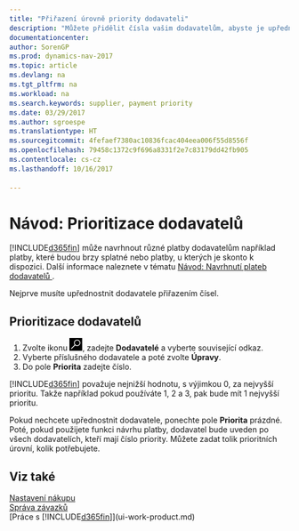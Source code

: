```yaml
---
title: "Přiřazení úrovně priority dodavateli"
description: "Můžete přidělit čísla vašim dodavatelům, abyste je upřednostnili a usnadnili návrhy na platby v Dynamics NAV."
documentationcenter: 
author: SorenGP
ms.prod: dynamics-nav-2017
ms.topic: article
ms.devlang: na
ms.tgt_pltfrm: na
ms.workload: na
ms.search.keywords: supplier, payment priority
ms.date: 03/29/2017
ms.author: sgroespe
ms.translationtype: HT
ms.sourcegitcommit: 4fefaef7380ac10836fcac404eea006f55d8556f
ms.openlocfilehash: 79458c1372c9f696a8331f2e7c83179dd42fb905
ms.contentlocale: cs-cz
ms.lasthandoff: 10/16/2017

---
```

# <a name="how-to-prioritize-vendors"></a>Návod: Prioritizace dodavatelů
[!INCLUDE[d365fin](includes/d365fin_md.md)] může navrhnout různé platby dodavatelům například platby, které budou brzy splatné nebo platby, u kterých je skonto k dispozici. Další informace naleznete v tématu [Návod: Navrhnutí plateb dodavatelů ](payables-how-suggest-vendor-payments.md).

Nejprve musíte upřednostnit dodavatele přiřazením čísel.

## <a name="to-prioritize-vendors"></a>Prioritizace dodavatelů
1. Zvolte ikonu ![Vyhledat stránku nebo sestavu](media/ui-search/search_small.png "Ikona Vyhledat stránku nebo sestavu"), zadejte **Dodavatelé** a vyberte související odkaz.
2. Vyberte příslušného dodavatele a poté zvolte **Úpravy**.
3. Do pole **Priorita** zadejte číslo.

[!INCLUDE[d365fin](includes/d365fin_md.md)] považuje nejnižší hodnotu, s výjimkou 0, za nejvyšší prioritu. Takže například pokud používáte 1, 2 a 3, pak bude mít 1 nejvyšší prioritu.

Pokud nechcete upřednostnit dodavatele, ponechte pole **Priorita** prázdné. Poté, pokud použijete funkci návrhu platby, dodavatel bude uveden po všech dodavatelích, kteří mají číslo priority. Můžete zadat tolik prioritních úrovní, kolik potřebujete.

## <a name="see-also"></a>Viz také
[Nastavení nákupu](purchasing-setup-purchasing.md)  
[Správa závazků](payables-manage-payables.md)  
[Práce s [!INCLUDE[d365fin](includes/d365fin_md.md)]](ui-work-product.md)

